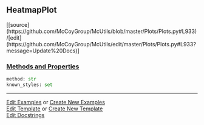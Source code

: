 ## <a id="McUtils.Plots.Plots.HeatmapPlot">HeatmapPlot</a> 
<div class="docs-source-link" markdown="1">
[[source](https://github.com/McCoyGroup/McUtils/blob/master/Plots/Plots.py#L933)/[edit](https://github.com/McCoyGroup/McUtils/edit/master/Plots/Plots.py#L933?message=Update%20Docs)]
</div>



<div class="collapsible-section">
 <div class="collapsible-section collapsible-section-header" markdown="1">
 
### <a class="collapse-link" data-toggle="collapse" href="#methods">Methods and Properties</a> <a class="float-right" data-toggle="collapse" href="#methods"><i class="fa fa-chevron-down"></i></a>

 </div>
 <div class="collapsible-section collapsible-section-body collapse" id="methods" markdown="1">

```python
method: str
known_styles: set
```


 </div>
</div>




___

[Edit Examples](https://github.com/McCoyGroup/McUtils/edit/gh-pages/ci/examples/McUtils/Plots/Plots/HeatmapPlot.md) or 
[Create New Examples](https://github.com/McCoyGroup/McUtils/new/gh-pages/?filename=ci/examples/McUtils/Plots/Plots/HeatmapPlot.md) <br/>
[Edit Template](https://github.com/McCoyGroup/McUtils/edit/gh-pages/ci/docs/McUtils/Plots/Plots/HeatmapPlot.md) or 
[Create New Template](https://github.com/McCoyGroup/McUtils/new/gh-pages/?filename=ci/docs/templates/McUtils/Plots/Plots/HeatmapPlot.md) <br/>
[Edit Docstrings](https://github.com/McCoyGroup/McUtils/edit/master/Plots/Plots.py#L933?message=Update%20Docs)